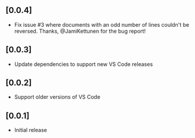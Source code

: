 ## [0.0.4]

- Fix issue #3 where documents with an odd number of lines couldn't be reversed. Thanks, @JamiKettunen for the bug report!

## [0.0.3]

- Update dependencies to support new VS Code releases

## [0.0.2]

- Support older versions of VS Code

## [0.0.1]

- Initial release
